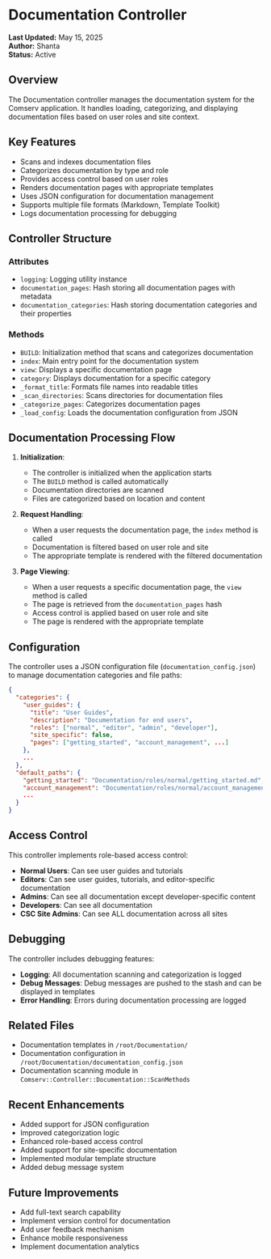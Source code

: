 # Documentation Controller

**Last Updated:** May 15, 2025  
**Author:** Shanta  
**Status:** Active

## Overview
The Documentation controller manages the documentation system for the Comserv application. It handles loading, categorizing, and displaying documentation files based on user roles and site context.

## Key Features
- Scans and indexes documentation files
- Categorizes documentation by type and role
- Provides access control based on user roles
- Renders documentation pages with appropriate templates
- Uses JSON configuration for documentation management
- Supports multiple file formats (Markdown, Template Toolkit)
- Logs documentation processing for debugging

## Controller Structure

### Attributes
- `logging`: Logging utility instance
- `documentation_pages`: Hash storing all documentation pages with metadata
- `documentation_categories`: Hash storing documentation categories and their properties

### Methods
- `BUILD`: Initialization method that scans and categorizes documentation
- `index`: Main entry point for the documentation system
- `view`: Displays a specific documentation page
- `category`: Displays documentation for a specific category
- `_format_title`: Formats file names into readable titles
- `_scan_directories`: Scans directories for documentation files
- `_categorize_pages`: Categorizes documentation pages
- `_load_config`: Loads the documentation configuration from JSON

## Documentation Processing Flow

1. **Initialization**:
   - The controller is initialized when the application starts
   - The `BUILD` method is called automatically
   - Documentation directories are scanned
   - Files are categorized based on location and content

2. **Request Handling**:
   - When a user requests the documentation page, the `index` method is called
   - Documentation is filtered based on user role and site
   - The appropriate template is rendered with the filtered documentation

3. **Page Viewing**:
   - When a user requests a specific documentation page, the `view` method is called
   - The page is retrieved from the `documentation_pages` hash
   - Access control is applied based on user role and site
   - The page is rendered with the appropriate template

## Configuration

The controller uses a JSON configuration file (`documentation_config.json`) to manage documentation categories and file paths:

```json
{
  "categories": {
    "user_guides": {
      "title": "User Guides",
      "description": "Documentation for end users",
      "roles": ["normal", "editor", "admin", "developer"],
      "site_specific": false,
      "pages": ["getting_started", "account_management", ...]
    },
    ...
  },
  "default_paths": {
    "getting_started": "Documentation/roles/normal/getting_started.md",
    "account_management": "Documentation/roles/normal/account_management.md",
    ...
  }
}
```

## Access Control
This controller implements role-based access control:

- **Normal Users**: Can see user guides and tutorials
- **Editors**: Can see user guides, tutorials, and editor-specific documentation
- **Admins**: Can see all documentation except developer-specific content
- **Developers**: Can see all documentation
- **CSC Site Admins**: Can see ALL documentation across all sites

## Debugging

The controller includes debugging features:

- **Logging**: All documentation scanning and categorization is logged
- **Debug Messages**: Debug messages are pushed to the stash and can be displayed in templates
- **Error Handling**: Errors during documentation processing are logged

## Related Files
- Documentation templates in `/root/Documentation/`
- Documentation configuration in `/root/Documentation/documentation_config.json`
- Documentation scanning module in `Comserv::Controller::Documentation::ScanMethods`

## Recent Enhancements
- Added support for JSON configuration
- Improved categorization logic
- Enhanced role-based access control
- Added support for site-specific documentation
- Implemented modular template structure
- Added debug message system

## Future Improvements
- Add full-text search capability
- Implement version control for documentation
- Add user feedback mechanism
- Enhance mobile responsiveness
- Implement documentation analytics